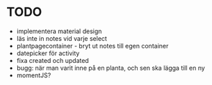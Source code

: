 # TODO

* implementera material design
* läs inte in notes vid varje select
* plantpagecontainer - bryt ut notes till egen container
* datepicker för activity
* fixa created och updated
* bugg: när man varit inne på en planta, och sen ska lägga till en ny
* momentJS?
